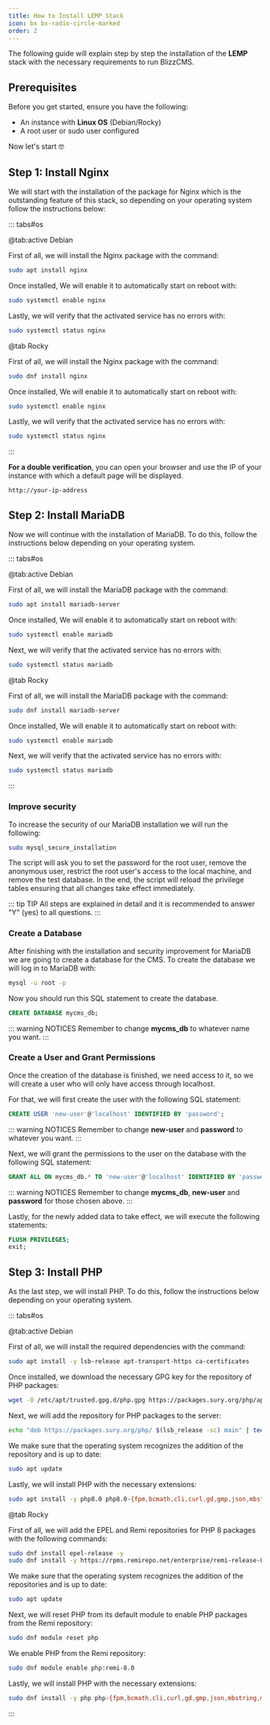 ```yaml
---
title: How to Install LEMP Stack
icon: bx bx-radio-circle-marked
order: 2
---
```


The following guide will explain step by step the installation of the **LEMP** stack with the necessary requirements to run BlizzCMS.

## Prerequisites

Before you get started, ensure you have the following:

- An instance with **Linux OS** (Debian/Rocky)
- A root user or sudo user configured

Now let's start :nerd_face:

## Step 1: Install Nginx

We will start with the installation of the package for Nginx which is the outstanding feature of this stack, so depending on your operating system follow the instructions below:

::: tabs#os

@tab:active Debian

First of all, we will install the Nginx package with the command:

```bash
sudo apt install nginx
```

Once installed, We will enable it to automatically start on reboot with:

```bash
sudo systemctl enable nginx
```

Lastly, we will verify that the activated service has no errors with:

```bash
sudo systemctl status nginx
```

@tab Rocky

First of all, we will install the Nginx package with the command:

```bash
sudo dnf install nginx
```

Once installed, We will enable it to automatically start on reboot with:

```bash
sudo systemctl enable nginx
```

Lastly, we will verify that the activated service has no errors with:

```bash
sudo systemctl status nginx
```

:::

**For a double verification**, you can open your browser and use the IP of your instance with which a default page will be displayed.

```
http://your-ip-address
```

## Step 2: Install MariaDB

Now we will continue with the installation of MariaDB. To do this, follow the instructions below depending on your operating system.

::: tabs#os

@tab:active Debian

First of all, we will install the MariaDB package with the command:

```bash
sudo apt install mariadb-server
```

Once installed, We will enable it to automatically start on reboot with:

```bash
sudo systemctl enable mariadb
```

Next, we will verify that the activated service has no errors with:

```bash
sudo systemctl status mariadb
```

@tab Rocky

First of all, we will install the MariaDB package with the command:

```bash
sudo dnf install mariadb-server
```

Once installed, We will enable it to automatically start on reboot with:

```bash
sudo systemctl enable mariadb
```

Next, we will verify that the activated service has no errors with:

```bash
sudo systemctl status mariadb
```

:::

### Improve security

To increase the security of our MariaDB installation we will run the following:

```bash
sudo mysql_secure_installation
```

The script will ask you to set the password for the root user, remove the anonymous user, restrict the root user's access to the local machine, and remove the test database. In the end, the script will reload the privilege tables ensuring that all changes take effect immediately.

::: tip TIP
All steps are explained in detail and it is recommended to answer "Y" (yes) to all questions.
:::

### Create a Database

After finishing with the installation and security improvement for MariaDB we are going to create a database for the CMS. To create the database we will log in to MariaDB with:

```bash
mysql -u root -p
```

Now you should run this SQL statement to create the database.

```sql
CREATE DATABASE mycms_db;
```

::: warning NOTICES
Remember to change **mycms_db** to whatever name you want.
:::

### Create a User and Grant Permissions

Once the creation of the database is finished, we need access to it, so we will create a user who will only have access through localhost.

For that, we will first create the user with the following SQL statement:

```sql
CREATE USER 'new-user'@'localhost' IDENTIFIED BY 'password';
```

::: warning NOTICES
Remember to change **new-user** and **password** to whatever you want.
:::

Next, we will grant the permissions to the user on the database with the following SQL statement:

```sql
GRANT ALL ON mycms_db.* TO 'new-user'@'localhost' IDENTIFIED BY 'password';
```

::: warning NOTICES
Remember to change **mycms_db**, **new-user** and **password** for those chosen above.
:::

Lastly, for the newly added data to take effect, we will execute the following statements:

```sql
FLUSH PRIVILEGES;
exit;
```

## Step 3: Install PHP

As the last step, we will install PHP. To do this, follow the instructions below depending on your operating system.

::: tabs#os

@tab:active Debian

First of all, we will install the required dependencies with the command:

```bash
sudo apt install -y lsb-release apt-transport-https ca-certificates
```

Once installed, we download the necessary GPG key for the repository of PHP packages:

```bash
wget -O /etc/apt/trusted.gpg.d/php.gpg https://packages.sury.org/php/apt.gpg
```

Next, we will add the repository for PHP packages to the server:

```bash
echo "deb https://packages.sury.org/php/ $(lsb_release -sc) main" | tee /etc/apt/sources.list.d/php.list
```

We make sure that the operating system recognizes the addition of the repository and is up to date:

```bash
sudo apt update
```

Lastly, we will install PHP with the necessary extensions:

```bash
sudo apt install -y php8.0 php8.0-{fpm,bcmath,cli,curl,gd,gmp,json,mbstring,mysqlnd,openssl,soap,xml,zip}
```

@tab Rocky

First of all, we will add the EPEL and Remi repositories for PHP 8 packages with the following commands:

```bash
sudo dnf install epel-release -y
sudo dnf install -y https://rpms.remirepo.net/enterprise/remi-release-8.rpm
```

We make sure that the operating system recognizes the addition of the repositories and is up to date:

```bash
sudo apt update
```

Next, we will reset PHP from its default module to enable PHP packages from the Remi repository:

```bash
sudo dnf module reset php
```

We enable PHP from the Remi repository:

```bash
sudo dnf module enable php:remi-8.0
```

Lastly, we will install PHP with the necessary extensions:

```bash
sudo dnf install -y php php-{fpm,bcmath,cli,curl,gd,gmp,json,mbstring,mysqlnd,openssl,soap,xml,zip}
```

:::
